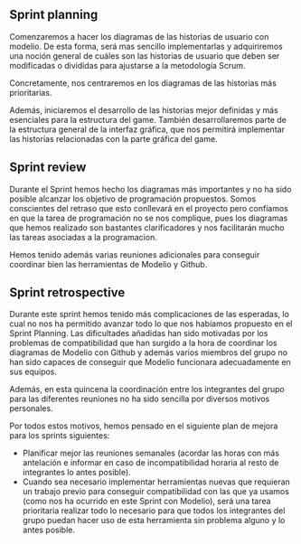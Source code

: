 ## Sprint planning

Comenzaremos a hacer los diagramas de las historias de usuario con modelio. De esta forma, será mas sencillo implementarlas y adquiriremos una noción general de cuáles son las historias de usuario que deben ser modificadas o divididas para ajustarse a la metodología Scrum.

Concretamente, nos centraremos en los diagramas de las historias más prioritarias.

Además, iniciaremos el desarrollo de las historias mejor definidas y más esenciales para la estructura del game. También desarrollaremos parte de la estructura general de la interfaz gráfica, que nos permitirá implementar las historias relacionadas con la parte gráfica del game.

## Sprint review

Durante el Sprint hemos hecho los diagramas más importantes y no ha sido posible alcanzar los objetivo de programación propuestos. Somos conscientes del retraso que esto conllevará en el proyecto pero confíamos en que la tarea de programación no se nos complique, pues los diagramas que hemos realizado son bastantes clarificadores y nos facilitarán mucho las tareas asociadas a la programacion.

Hemos tenido además varias reuniones adicionales para conseguir coordinar bien las herramientas de Modelio y Github. 

## Sprint retrospective

Durante este sprint hemos tenido más complicaciones de las esperadas, lo cual no nos ha permitido avanzar todo lo que nos habíamos propuesto en el Sprint Planning. Las dificultades añadidas han sido motivadas por los problemas de compatibilidad que han surgido a la hora de coordinar los diagramas de Modelio con Github y además varios miembros del grupo no han sido capaces de conseguir que Modelio funcionara adecuadamente en sus equipos.

Además, en esta quincena la coordinación entre los integrantes del grupo para las diferentes reuniones no ha sido sencilla por diversos motivos personales.

Por todos estos motivos, hemos pensado en el siguiente plan de mejora para los sprints siguientes:

* Planificar mejor las reuniones semanales (acordar las horas con más antelación e informar en caso de incompatibilidad horaria al resto de integrantes lo antes posible).
* Cuando sea necesario implementar herramientas nuevas que requieran un trabajo previo para conseguir compatibilidad con las que ya usamos (como nos ha ocurrido en este Sprint con Modelio), será una tarea prioritaria realizar todo lo necesario para que todos los integrantes del grupo puedan hacer uso de esta herramienta sin problema alguno y lo antes posible.
